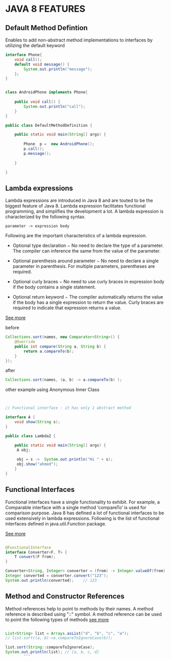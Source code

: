 # JAVA 8 FEATURES

## Default Method Defintion

Enables  to add non-abstract method implementations to interfaces by utilizing the default keyword

```JAVA
interface Phone{
	void call();
	default void message() {
		System.out.println("message");
	};
}


class AndroidPhone implements Phone{
	
	public void call() {
		System.out.println("call");
	}
}

public class DefaultMethodDefinition {

	public static void main(String[] args) {
	 
		Phone  p =  new AndroidPhone();
		p.call();
		p.message();
		 
	}

}


```


## Lambda expressions

Lambda expressions are introduced in Java 8 and are touted to be the biggest feature of Java 8. Lambda expression facilitates functional programming, and simplifies the development a lot.
A lambda expression is characterized by the following syntax.
``` 
parameter -> expression body
```

Following are the important characteristics of a lambda expression.

  - Optional type declaration − No need to declare the type of a parameter. The compiler can inference the same from the value of the parameter.

  - Optional parenthesis around parameter − No need to declare a single parameter in parenthesis. For multiple parameters, parentheses are required.

  - Optional curly braces − No need to use curly braces in expression body if the body contains a single statement.

 - Optional return keyword − The compiler automatically returns the value if the body has a single expression to return the value. Curly braces are required to indicate that expression returns a value.

[See more](https://www.tutorialspoint.com/java8/java8_lambda_expressions.htm)

before
```JAVA
Collections.sort(names, new Comparator<String>() {
    @Override
    public int compare(String a, String b) {
        return a.compareTo(b);
    }
});
```

after
```java
Collections.sort(names, (a, b) -> a.compareTo(b) );

```


other example using Anonymous Inner Class
```java


// Functional interface : it has only 1 abstract method

interface A {
	void show(String s);
}

public class Lambda2 {

	public static void main(String[] args) {
	 A obj;
	 
	 obj = s ->  System.out.println("Hi " + s);
	 obj.show("ahmed");
	}
}

```


## Functional Interfaces

Functional interfaces have a single functionality to exhibit. For example, a Comparable interface with a single method ‘compareTo’ is used for comparison purpose. Java 8 has defined a lot of functional interfaces to be used extensively in lambda expressions. Following is the list of functional interfaces defined in java.util.Function package.

[See more](https://www.tutorialspoint.com/java8/java8_functional_interfaces.htm)

```java

@FunctionalInterface
interface Converter<F, T> {
    T convert(F from);
}

Converter<String, Integer> converter = (from) -> Integer.valueOf(from);
Integer converted = converter.convert("123");
System.out.println(converted);    // 123

```


## Method and Constructor References

Method references help to point to methods by their names. A method reference is described using "::" symbol. A method reference can be used to point the following types of methods
[see more](https://www.tutorialspoint.com/java8/java8_method_references.htm)

```java

List<String> list = Arrays.asList("d", "b", "c", "a");
// list.sort((a, b)->a.compareToIgnoreCase(b));

list.sort(String::compareToIgnoreCase);
System.out.println(list); // [a, b, c, d]
        ```